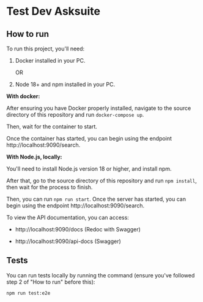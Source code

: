 # Test Dev Asksuite

## How to run
To run this project, you'll need:

1) Docker installed in your PC.

    OR

2) Node 18+ and npm installed in your PC.

**With docker:**

After ensuring you have Docker properly installed, navigate to the source directory of this repository and run `docker-compose up`.

Then, wait for the container to start.

Once the container has started, you can begin using the endpoint http://localhost:9090/search.

**With Node.js, locally:**

You'll need to install Node.js version 18 or higher, and install npm.

After that, go to the source directory of this repository and run `npm install`, then wait for the process to finish.

Then, you can run `npm run start`. Once the server has started, you can begin using the endpoint http://localhost:9090/search.

To view the API documentation, you can access:

* http://localhost:9090/docs (Redoc with Swagger)

* http://localhost:9090/api-docs (Swagger)

## Tests

You can run tests locally by running the command (ensure you've followed step 2 of "How to run" before this):

`npm run test:e2e`
